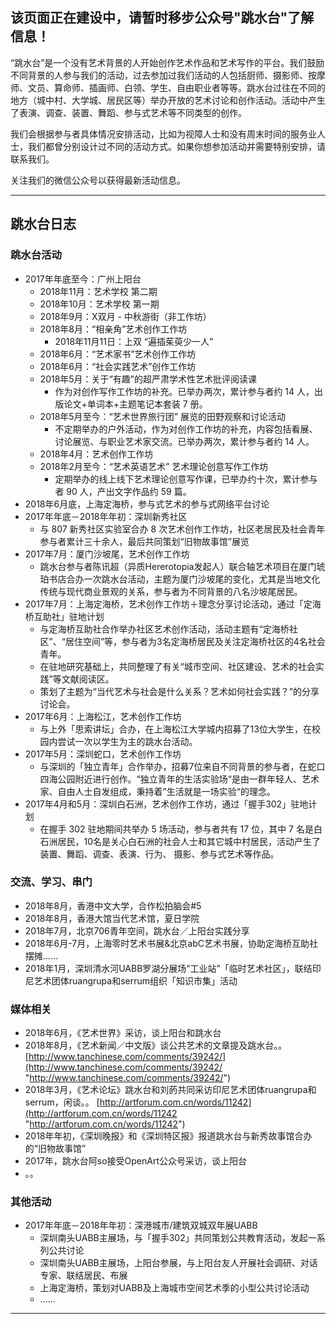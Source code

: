 ## 该页面正在建设中，请暂时移步公众号"跳水台"了解信息！ 


“跳水台”是一个没有艺术背景的人开始创作艺术作品和艺术写作的平台。我们鼓励不同背景的人参与我们的活动，过去参加过我们活动的人包括厨师、摄影师、按摩师、文员、算命师、插画师、白领、学生、自由职业者等等。跳水台过往在不同的地方（城中村、大学城、居民区等）举办开放的艺术讨论和创作活动。活动中产生了表演、调查、装置、舞蹈、参与式艺术等不同类型的创作。

我们会根据参与者具体情况安排活动，比如为视障人士和没有周末时间的服务业人士，我们都曾分别设计过不同的活动方式。如果你想参加活动并需要特别安排，请联系我们。

关注我们的微信公众号以获得最新活动信息。

* * *


## 跳水台日志

### 跳水台活动


*   2017年年底至今：广州上阳台
    *   2018年11月：艺术学校 第二期 
    *   2018年10月：艺术学校 第一期
    *   2018年9月：X双月 - 中秋游街（非工作坊）
    *   2018年8月：“相亲角”艺术创作工作坊
        *   2018年11月11日：上双 “遍插茱萸少一人”
    *   2018年6月：“艺术家书”艺术创作工作坊
    *   2018年6月：“社会实践艺术”创作工作坊
    *   2018年5月：关于“有趣”的超严肃学术性艺术批评阅读课
        *   作为对创作写作工作坊的补充。已举办两次，累计参与者约 14 人，出版论文+单词本+主题笔记本套装 7 册。
    *   2018年5月至今：“艺术世界旅行团” 展览的田野观察和讨论活动
        *   不定期举办的户外活动，作为对创作工作坊的补充，内容包括看展、讨论展览、与职业艺术家交流。已举办两次，累计参与者约 14 人。
    *   2018年4月：艺术创作工作坊
    *   2018年2月至今：“艺术英语艺术” 艺术理论创意写作工作坊
        *   定期举办的线上线下艺术理论创意写作课，已举办约十次，累计参与者 90 人，产出文字作品约 59 篇。
*   2018年6月底，上海定海桥，参与式艺术的参与式网络平台讨论
*   2017年年底－2018年年初：深圳新秀社区
    *   与 807 新秀社区实验室合办 8 次艺术创作工作坊，社区老居民及社会青年参与者累计三十余人，最后共同策划“旧物故事馆”展览
*   2017年7月：厦门沙坡尾，艺术创作工作坊
    *   跳水台参与者陈讯超（异质Hererotopia发起人）联合轴艺术项目在厦门琥珀书店合办一次跳水台活动，主题为厦门沙坡尾的变化，尤其是当地文化传统与现代商业景观的关系，参与者为不同背景的八名沙坡尾居民。
*   2017年7月：上海定海桥，艺术创作工作坊＋理念分享讨论活动，通过「定海桥互助社」驻地计划
    *   与定海桥互助社合作举办社区艺术创作活动，活动主题有“定海桥社区”、“居住空间”等，参与者为3名定海桥居民及关注定海桥社区的4名社会青年。
    *   在驻地研究基础上，共同整理了有关“城市空间、社区建设、艺术的社会实践”等文献阅读区。
    *   策划了主题为“当代艺术与社会是什么关系？艺术如何社会实践？”的分享讨论会。
*   2017年6月：上海松江，艺术创作工作坊
    *   与上外「思索讲坛」合办，在上海松江大学城内招募了13位大学生，在校园内尝试一次以学生为主的跳水台活动。
*   2017年5月：深圳蛇口，艺术创作工作坊
    *   与深圳的「独立青年」合作举办，招募7位来自不同背景的参与者，在蛇口四海公园附近进行创作。“独立青年的生活实验场“是由一群年轻人、艺术家、自由人士自发组成，秉持着”生活就是一场实验“的理念。
*   2017年4月和5月：深圳白石洲，艺术创作工作坊，通过「握手302」驻地计划
    *   在握手 302 驻地期间共举办 5 场活动，参与者共有 17 位，其中 7 名是白石洲居民，10名是关心白石洲的社会人士和其它城中村居民，活动产生了装置、舞蹈、调查、表演、行为、 摄影、参与式艺术等作品。


### 交流、学习、串门


*   2018年8月，香港中文大学，合作松拍脑会#5
*   2018年8月，香港大馆当代艺术馆，夏日学院
*   2018年7月，北京706青年空间，跳水台／上阳台实践分享
*   2018年6月-7月，上海零时艺术书展&北京abC艺术书展，协助定海桥互助社摆摊……
*   2018年1月，深圳清水河UABB罗湖分展场“工业站”「临时艺术社区」，联结印尼艺术团体ruangrupa和serrum组织「知识市集」活动


### 媒体相关


*   2018年6月，《艺术世界》采访，谈上阳台和跳水台
*   2018年8月，《艺术新闻／中文版》谈公共艺术的文章提及跳水台。。 [http://www.tanchinese.com/comments/39242/](http://www.tanchinese.com/comments/39242/ "http://www.tanchinese.com/comments/39242/")
*   2018年3月，《艺术论坛》跳水台和刘菂共同采访印尼艺术团体ruangrupa和serrum，闲谈。。 [http://artforum.com.cn/words/11242](http://artforum.com.cn/words/11242 "http://artforum.com.cn/words/11242")
*   2018年年初，《深圳晚报》和《深圳特区报》报道跳水台与新秀故事馆合办的“旧物故事馆”
*   2017年，跳水台阿so接受OpenArt公众号采访，谈上阳台
*   。。


### 其他活动


*   2017年年底－2018年年初：深港城市/建筑双城双年展UABB
    *   深圳南头UABB主展场，与「握手302」共同策划公共教育活动，发起一系列公共讨论
    *   深圳南头UABB主展场，上阳台参展，与上阳台友人开展社会调研、对话专家、联结居民、布展
    *   上海定海桥，策划对UABB及上海城市空间艺术季的小型公共讨论活动
    *   ……

* * *

